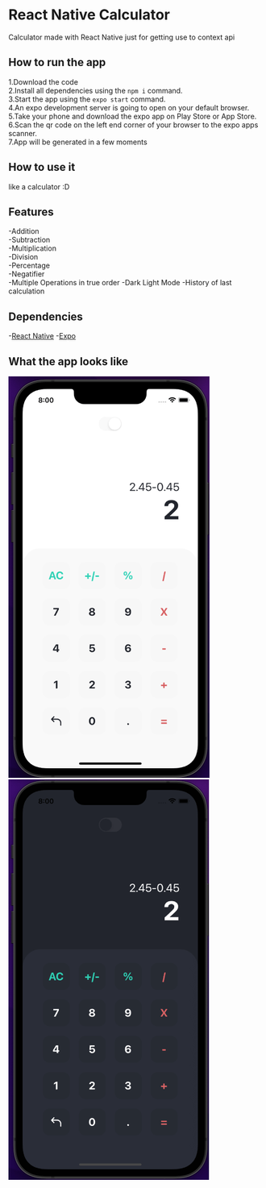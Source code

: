 # React Native Calculator

Calculator made with React Native just for getting use to context api

## How to run the app

1.Download the code  
2.Install all dependencies using the `npm i` command.  
3.Start the app using the `expo start` command.  
4.An expo development server is going to open on your default browser.  
5.Take your phone and download the expo app on Play Store or App Store.  
6.Scan the qr code on the left end corner of your browser to the expo apps scanner.  
7.App will be generated in a few moments

## How to use it

like a calculator :D

## Features

-Addition  
-Subtraction  
-Multiplication  
-Division  
-Percentage  
-Negatifier  
-Multiple Operations in true order
-Dark Light Mode
-History of last calculation

## Dependencies

-[React Native](https://reactnative.dev/) -[Expo](https://expo.dev/)

## What the app looks like

![alt text](https://github.com/cengizhankose/react-native-calculator-2021/blob/main/1.png?raw=true)
![alt text](https://github.com/cengizhankose/react-native-calculator-2021/blob/main/2.png?raw=true)
